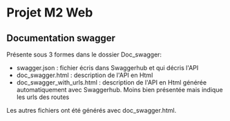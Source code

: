 Projet M2 Web
=============

Documentation swagger
---------------------
Présente sous 3 formes dans le dossier Doc_swagger:
- swagger.json : fichier écris dans Swaggerhub et qui décris l'API
- doc_swagger.html : description de l'API en Html
- doc_swagger_with_urls.html : description de l'API en Html générée automatiquement avec Swaggerhub. Moins bien présentée mais indique les urls des routes

Les autres fichiers ont été générés avec doc_swagger.html.
